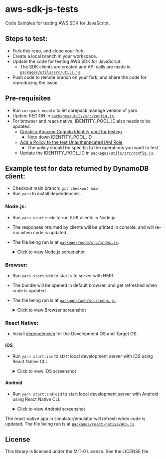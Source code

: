 # aws-sdk-js-tests

Code Samples for testing AWS SDK for JavaScript.

## Steps to test:

- Fork this repo, and clone your fork.
- Create a local branch in your workspace.
- Update the code for testing AWS SDK for JavaScript.
  - The SDK clients are created and API calls are made in [`packages/utils/src/utils.js`](./packages/utils/src/utils.js).
- Push code to remote branch on your fork, and share the code for reproducing the issue.

## Pre-requisites

- Run `corepack enable` to let corepack manage version of yarn.
- Update REGION in [`packages/utils/src/config.js`](./packages/utils/src/config.js).
- For browser and react-native, IDENTITY_POOL_ID also needs to be updated.
  - [Create a Amazon Cognito Identity pool for testing](https://docs.aws.amazon.com/sdk-for-javascript/v3/developer-guide/getting-started-browser.html#getting-started-browser-create-identity-pool)
    - Note down IDENTITY_POOL_ID
  - [Add a Policy to the test Unauthenticated IAM Role](https://docs.aws.amazon.com/sdk-for-javascript/v3/developer-guide/getting-started-browser.html#getting-started-browser-iam-role)
    - The policy should be specific to the operations you want to test
  - Update the IDENTITY_POOL_ID in [`packages/utils/src/config.js`](./packages/utils/src/config.js).

## Example test for data returned by DynamoDB client:

- Checkout main branch: `git checkout main`
- Run `yarn` to install dependencies.

### Node.js:

- Run `yarn start:node` to run SDK clients in Node.js
- The responses returned by clients will be printed in console, and will re-run when code is updated.
- The file being run is at [`packages/node/src/index.js`](./packages/node/src/index.js).

  <details><summary>Click to view Node.js screenshot</summary>
  <p>

  ![screenshot-node](./img/screenshot-node.png)

  </p>
  </details>

### Browser:

- Run `yarn start:web` to start vite server with HMR.
- The bundle will be opened in default browser, and get refreshed when code is updated.
- The file being run is at [`packages/web/src/index.js`](./packages/web/src/index.js).

  <details><summary>Click to view Browser screenshot</summary>
  <p>

  ![screenshot-web](./img/screenshot-web.png)

  </p>
  </details>

### React Native:

- Install [dependencies](https://reactnative.dev/docs/set-up-your-environment#installing-dependencies) for the Development OS and Target OS.

#### iOS

- Run `yarn start:ios` to start local development server with iOS using React Native CLI.

  <details><summary>Click to view iOS screenshot</summary>
  <p>

  ![screenshot-ios](./img/screenshot-ios.png)

  </p>
  </details>

#### Android

- Run `yarn start:android` to start local development server with Android using React Native CLI.

  <details><summary>Click to view Android screenshot</summary>
  <p>

  ![screenshot-android](./img/screenshot-android.png)

  </p>
  </details>

The react-native app in simulator/emulator will refresh when code is updated.
The file being run is at [`packages/react-native/App.js`](./packages/react-native/App.js).

## License

This library is licensed under the MIT-0 License. See the LICENSE file.
